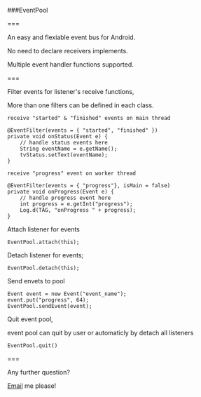 ###EventPool

===

An easy and flexiable event bus for Android.

No need to declare receivers implements.

Multiple event handler functions supported.

===

Filter events for listener's receive functions,

More than one filters can be defined in each class.

```
receive "started" & "finished" events on main thread

@EventFilter(events = { "started", "finished" })
private void onStatus(Event e) {
	// handle status events here
	String eventName = e.getName();
	tvStatus.setText(eventName);
}

receive "progress" event on worker thread

@EventFilter(events = { "progress"}, isMain = false)
private void onProgress(Event e) {
	// handle progress event here
	int progress = e.getInt("progress");
	Log.d(TAG, "onProgress " + progress);
}

```

Attach listener for events

```
EventPool.attach(this);
```

Detach listener for events;

```
EventPool.detach(this);
```

Send envets to pool

```
Event event = new Event("event_name");
event.put("progress", 64);
EventPool.sendEvent(event);
```

Quit event pool,

event pool can quit by user or automaticly by detach all listeners

```
EventPool.quit()
```


===

Any further question?

[Email](mailto:coder.kiss@gmail.com) me please!

